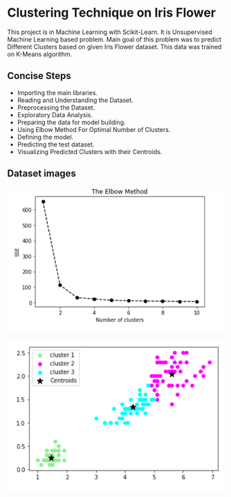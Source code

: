 # Clustering Technique on Iris Flower

This project is in Machine Learning with Scikit-Learn. It is Unsupervised Machine Learning based problem. Main goal of this problem was to predict Different Clusters based on given Iris Flower dataset. This data was trained on K-Means algorithm.
## Concise Steps

- Importing the main libraries.
- Reading and Understanding the Dataset.
- Preprocessing the Dataset.
- Exploratory Data Analysis.
- Preparing the data for model building.
- Using Elbow Method For Optimal Number of Clusters.
- Defining the model.
- Predicting the test dataset.
- Visualizing Predicted Clusters with their Centroids.


## Dataset images

![Elbow Method](https://github.com/abbasshafi/Projects/blob/main/Clustering%20on%20Iris%20dataset/Thumbnail%203.png)

![Predicted Centers with Centrois](https://github.com/abbasshafi/Projects/blob/main/Clustering%20on%20Iris%20dataset/Predicted%20Clusters%20With%20Centroids.png)

